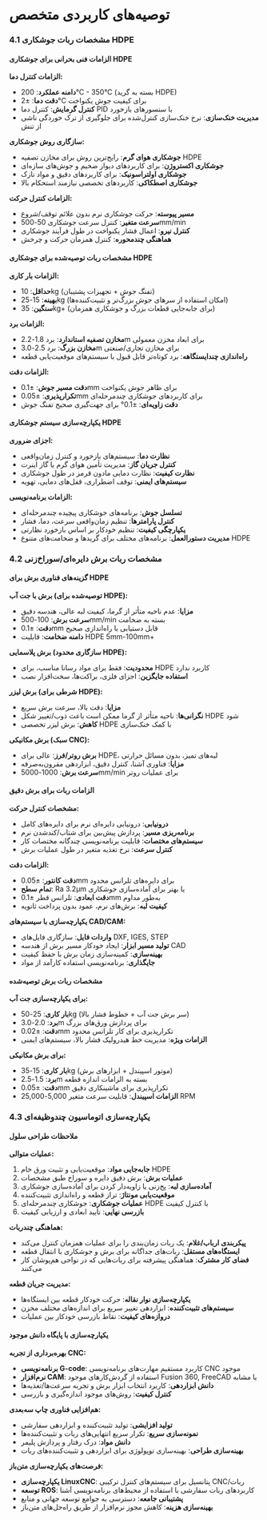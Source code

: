 # توصیه‌های کاربردی متخصص

### 4.1 مشخصات ربات جوشکاری HDPE

#### **الزامات فنی بحرانی برای جوشکاری HDPE**

**الزامات کنترل دما:**
- **دامنه عملکرد**: 200°C - 350°C (بسته به گرید HDPE)
- **دقت دما**: ±2°C برای کیفیت جوش یکنواخت
- **کنترل گرمایش**: کنترل دما PID با سنسورهای بازخورد
- **مدیریت خنک‌سازی**: نرخ خنک‌سازی کنترل‌شده برای جلوگیری از ترک خوردگی ناشی از تنش

**سازگاری روش جوشکاری:**
- **جوشکاری هوای گرم**: رایج‌ترین روش برای مخازن تصفیه HDPE
- **جوشکاری اکستروژن**: برای کاربردهای دیوار ضخیم و جوش‌های سازه‌ای
- **جوشکاری اولتراسونیک**: برای کاربردهای دقیق و مواد نازک
- **جوشکاری اصطکاکی**: کاربردهای تخصصی نیازمند استحکام بالا

**الزامات کنترل حرکت:**
- **مسیر پیوسته**: حرکت جوشکاری نرم بدون علائم توقف/شروع
- **سرعت متغیر**: کنترل سرعت جوشکاری 50-500mm/min
- **کنترل نیرو**: اعمال فشار یکنواخت در طول فرآیند جوشکاری
- **هماهنگی چندمحوره**: کنترل همزمان حرکت و چرخش

#### **مشخصات ربات توصیه‌شده برای جوشکاری HDPE**

**الزامات بار کاری:**
- **حداقل**: 10kg (تفنگ جوش + تجهیزات پشتیبان)
- **بهینه**: 15-25kg (امکان استفاده از سرهای جوش بزرگ‌تر و تثبیت‌کننده‌ها)
- **سنگین**: 35kg+ (برای جابه‌جایی قطعات بزرگ و جوشکاری همزمان)

**الزامات برد:**
- **مخازن تصفیه استاندارد**: برد 1.8-2.2m برای ابعاد مخزن معمولی
- **مخازن بزرگ**: برد 2.5-3.0m برای مخازن تجاری/صنعتی
- **راه‌اندازی چندایستگاهه**: برد کوتاه‌تر قابل قبول با سیستم‌های موقعیت‌یابی قطعه

**الزامات دقت:**
- **دقت مسیر جوش**: ±0.1mm برای ظاهر جوش یکنواخت
- **تکرارپذیری**: ±0.05mm برای کاربردهای جوشکاری چندمرحله‌ای
- **دقت زاویه‌ای**: ±0.1° برای جهت‌گیری صحیح تفنگ جوش

#### **یکپارچه‌سازی سیستم جوشکاری HDPE**

**اجزای ضروری:**
- **نظارت دما**: سیستم‌های بازخورد و کنترل زمان‌واقعی
- **کنترل جریان گاز**: مدیریت تأمین هوای گرم یا گاز اینرت
- **نظارت کیفیت**: نظارت دمایی مادون قرمز در طول جوشکاری
- **سیستم‌های ایمنی**: توقف اضطراری، قفل‌های دمایی، تهویه

**الزامات برنامه‌نویسی:**
- **تسلسل جوش**: برنامه‌های جوشکاری پیچیده چندمرحله‌ای
- **کنترل پارامترها**: تنظیم زمان‌واقعی سرعت، دما، فشار
- **یکپارچگی کیفیت**: تنظیم خودکار بر اساس بازخورد نظارتی
- **مدیریت دستورالعمل**: برنامه‌های مختلف برای گریدها و ضخامت‌های متنوع HDPE

### 4.2 مشخصات ربات برش دایره‌ای/سوراخ‌زنی

#### **گزینه‌های فناوری برش برای HDPE**

**برش با جت آب (توصیه‌شده برای HDPE):**
- **مزایا**: عدم ناحیه متأثر از گرما، کیفیت لبه عالی، هندسه دقیق
- **سرعت برش**: 100-500mm/min بسته به ضخامت
- **دقت**: ±0.1mm قابل دستیابی با راه‌اندازی صحیح
- **دامنه ضخامت**: قابلیت HDPE 5mm-100mm+

**برش پلاسمایی (سازگاری محدود HDPE):**
- **محدودیت**: فقط برای مواد رسانا مناسب، برای HDPE کاربرد ندارد
- **استفاده جایگزین**: اجزای فلزی، براکت‌ها، سخت‌افزار نصب

**برش لیزر (شرطی برای HDPE):**
- **مزایا**: دقت بالا، سرعت برش سریع
- **نگرانی‌ها**: ناحیه متأثر از گرما ممکن است باعث ذوب/تغییر شکل HDPE شود
- **کاهش**: برش لیزر تخصصی HDPE با کمک خنک‌سازی

**برش مکانیکی (سبک CNC):**
- **برش روتر/فرز**: عالی برای HDPE، لبه‌های تمیز، بدون مسائل حرارتی
- **مزایا**: فناوری آشنا، کنترل دقیق، ابزاردهی مقرون‌به‌صرفه
- **سرعت برش**: 1000-5000mm/min برای عملیات روتر

#### **الزامات ربات برای برش دقیق**

**مشخصات کنترل حرکت:**
- **درونیابی**: درونیابی دایره‌ای نرم برای دایره‌های کامل
- **برنامه‌ریزی مسیر**: پردازش پیش‌بین برای شتاب/کندشدن نرم
- **سیستم‌های مختصات**: قابلیت برنامه‌نویسی چندگانه مختصات کار
- **کنترل سرعت**: نرخ تغذیه متغیر در طول عملیات برش

**الزامات دقت:**
- **دقت کانتور**: ±0.05mm برای دایره‌های تلرانس محدود
- **تمام سطح**: Ra 3.2µm یا بهتر برای آماده‌سازی جوشکاری
- **دقت ابعادی**: تلرانس قطر ±0.1mm به‌طور مداوم
- **کیفیت لبه**: برش‌های نرم، عمود بدون پرداخت ثانویه

**یکپارچه‌سازی با سیستم‌های CAD/CAM:**
- **واردات فایل**: سازگاری فایل‌های DXF, IGES, STEP
- **تولید مسیر ابزار**: ایجاد خودکار مسیر برش از هندسه CAD
- **بهینه‌سازی**: کمینه‌سازی زمان برش با حفظ کیفیت
- **جایگذاری**: برنامه‌نویسی استفاده کارآمد از مواد

#### **مشخصات ربات برش توصیه‌شده**

**برای یکپارچه‌سازی جت آب:**
- **بار کاری**: 25-50kg (سر برش جت آب + خطوط فشار بالا)
- **برد**: 2.0-3.0m برای پردازش ورق‌های بزرگ
- **دقت**: ±0.02mm تکرارپذیری برای کار تلرانس محدود
- **الزامات ویژه**: مدیریت خط هیدرولیک فشار بالا، سیستم‌های ایمنی

**برای برش مکانیکی:**
- **بار کاری**: 15-35kg (موتور اسپیندل + ابزارهای برش)
- **برد**: 1.5-2.5m بسته به الزامات اندازه قطعه
- **دقت**: ±0.05mm تکرارپذیری برای ماشینکاری دقیق
- **الزامات اسپیندل**: قابلیت سرعت متغیر 5,000-25,000 RPM

### 4.3 یکپارچه‌سازی اتوماسیون چندوظیفه‌ای

#### **ملاحظات طراحی سلول**

**عملیات متوالی:**
1. **جابه‌جایی مواد**: موقعیت‌یابی و تثبیت ورق خام HDPE
2. **عملیات برش**: برش دقیق دایره و سوراخ طبق مشخصات
3. **آماده‌سازی لبه**: پخ‌زنی یا زاویه‌دار کردن برای آماده‌سازی جوشکاری
4. **موقعیت‌یابی مونتاژ**: تراز قطعه و راه‌اندازی تثبیت‌کننده
5. **عملیات جوشکاری**: جوشکاری چندمرحله‌ای HDPE با کنترل کیفیت
6. **بازرسی نهایی**: تأیید ابعادی و ارزیابی کیفیت

**هماهنگی چندربات:**
- **پیکربندی ارباب/غلام**: یک ربات زمان‌بندی را برای عملیات همزمان کنترل می‌کند
- **ایستگاه‌های مستقل**: ربات‌های جداگانه برای برش و جوشکاری با انتقال قطعه
- **فضای کار مشترک**: هماهنگی پیشرفته برای ربات‌هایی که در نواحی هم‌پوشان کار می‌کنند

**مدیریت جریان قطعه:**
- **یکپارچه‌سازی نوار نقاله**: حرکت خودکار قطعه بین ایستگاه‌ها
- **سیستم‌های تثبیت‌کننده**: ابزاردهی تغییر سریع برای اندازه‌های مختلف مخزن
- **دروازه‌های کیفیت**: نقاط بازرسی خودکار بین عملیات

#### **یکپارچه‌سازی با پایگاه دانش موجود**

**بهره‌برداری از تجربه CNC:**
- **برنامه‌نویسی G-code**: کاربرد مستقیم مهارت‌های برنامه‌نویسی CNC موجود
- **نرم‌افزار CAM**: استفاده از گردش‌کارهای موجود Fusion 360, FreeCAD یا مشابه
- **دانش ابزاردهی**: کاربرد انتخاب ابزار برش و تجربه سرعت‌ها/تغذیه‌ها
- **کنترل کیفیت**: روش‌های موجود اندازه‌گیری و بازرسی

**هم‌افزایی فناوری چاپ سه‌بعدی:**
- **تولید افزایشی**: تولید تثبیت‌کننده و ابزاردهی سفارشی
- **نمونه‌سازی سریع**: تکرار سریع انتهایی‌های ربات و تثبیت‌کننده‌ها
- **دانش مواد**: درک رفتار و پردازش پلیمر
- **بهینه‌سازی طراحی**: بهینه‌سازی توپولوژی برای ابزاردهی و تثبیت‌کننده‌های ربات

**فرصت‌های یکپارچه‌سازی متن‌باز:**
- **یکپارچه‌سازی LinuxCNC**: پتانسیل برای سیستم‌های کنترل ترکیبی CNC/ربات
- **توسعه ROS**: کاربردهای ربات سفارشی با استفاده از محیط‌های برنامه‌نویسی آشنا
- **پشتیبانی جامعه**: دسترسی به جوامع توسعه جهانی و منابع
- **بهینه‌سازی هزینه**: کاهش مجوز نرم‌افزار از طریق راه‌حل‌های متن‌باز